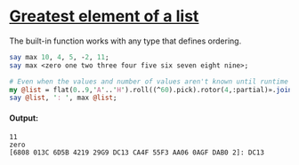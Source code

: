 [1]: https://rosettacode.org/wiki/Greatest_element_of_a_list

# [Greatest element of a list][1]


The built-in function works with any type that defines ordering.

```perl
say max 10, 4, 5, -2, 11;
say max <zero one two three four five six seven eight nine>;

# Even when the values and number of values aren't known until runtime
my @list = flat(0..9,'A'..'H').roll((^60).pick).rotor(4,:partial)».join.words;
say @list, ': ', max @list;
```

#### Output:
```
11
zero
[6808 013C 6D5B 4219 29G9 DC13 CA4F 55F3 AA06 0AGF DAB0 2]: DC13
```
